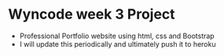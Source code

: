 Wyncode week 3 Project
======================

* Professional Portfolio website using html, css and Bootstrap
* I will update this periodically and ultimately push it to heroku
